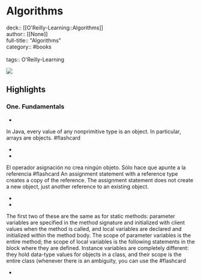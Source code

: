 # Algorithms

deck:: [[O'Reilly-Learning::Algorithms]]\
author:: [[None]]\
full-title:: "Algorithms"\
category:: #books\
\
tags:: O'Reilly-Learning  

![](https://learning.oreilly.com/library/view/algorithms-fourth-edition/9780132762564/ibis_generated_cover_thumbnail.jpg)

## Highlights
### One. Fundamentals
- 

In Java, every value of any nonprimitive type is an object. In particular, arrays are objects. #flashcard 


    
-
- 
 El operador asignación no crea ningún objeto. Sólo hace que apunte a la referencia #flashcard 
    An assignment statement with a reference type creates a copy of the reference. The assignment statement does not create a new object, just another reference to an existing object.

    
-
- 

The first two of these are the same as for static methods: parameter variables are specified in the method signature and initialized with client values when the method is called, and local variables are declared and initialized within the method body. The scope of parameter variables is the entire method; the scope of local variables is the following statements in the block where they are defined. Instance variables are completely different: they hold data-type values for objects in a class, and their scope is the entire class (whenever there is an ambiguity, you can use the #flashcard 


    
-
